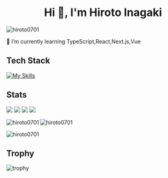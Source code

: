 <h1 align="center">Hi 👋, I'm Hiroto Inagaki</h1>
<p align="left"> <img src="https://komarev.com/ghpvc/?username=hiroto0701&label=Profile%20views&color=0e75b6&style=flat" alt="hiroto0701" /> </p>
🌱 I’m currently learning TypeScript,React,Next.js,Vue

## Tech Stack
[![My Skills](https://skillicons.dev/icons?i=html,css,js,ts,php,react,vue,tailwind,laravel,mysql,postgres)](https://skillicons.dev)

## Stats
![](http://github-profile-summary-cards.vercel.app/api/cards/profile-details?username=hiroto0701&theme=github_dark)
![](http://github-profile-summary-cards.vercel.app/api/cards/repos-per-language?username=hiroto0701&theme=github_dark)
![](http://github-profile-summary-cards.vercel.app/api/cards/most-commit-language?username=hiroto0701&theme=github_dark)
![](http://github-profile-summary-cards.vercel.app/api/cards/stats?username=hiroto0701&theme=github_dark)


<p><img align="left" src="https://github-readme-stats.vercel.app/api/top-langs?username=hiroto0701&show_icons=true&locale=en&layout=compact&theme=github_dark" alt="hiroto0701" /></p>

<p><img align="center" src="https://github-readme-stats.vercel.app/api?username=hiroto0701&show_icons=true&locale=en&theme=github_dark" alt="hiroto0701" /></p>

<p><img align="center" src="https://github-readme-streak-stats.herokuapp.com/?user=hiroto0701&theme=github_dark" alt="hiroto0701" /></p>


## Trophy
![trophy](https://github-profile-trophy.vercel.app/?username=hiroto0701&theme=gruvbox)



<!--
**hiroto0701/hiroto0701** is a ✨ _special_ ✨ repository because its `README.md` (this file) appears on your GitHub profile.

Here are some ideas to get you started:

- 🔭 I’m currently working on ...
- 🌱 I’m currently learning ...
- 👯 I’m looking to collaborate on ...
- 🤔 I’m looking for help with ...
- 💬 Ask me about ...
- 📫 How to reach me: ...
- 😄 Pronouns: ...
- ⚡ Fun fact: ...
-->
